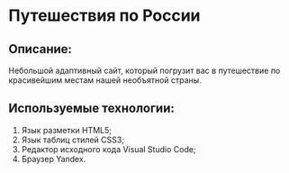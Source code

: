 # Путешествия по России

## Описание:

Небольшой адаптивный сайт, который погрузит вас в путешествие по красивейшим местам нашей необъятной страны.

## Используемые технологии:

1. Язык разметки HTML5;
2. Язык таблиц стилей CSS3;
3. Редактор исходного кода Visual Studio Code;
4. Браузер Yandex.
